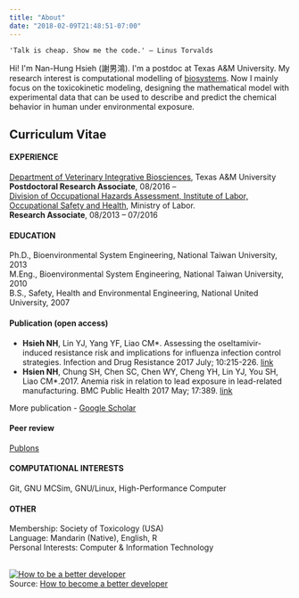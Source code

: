```yaml
---
title: "About"
date: "2018-02-09T21:48:51-07:00"
---
```


```
'Talk is cheap. Show me the code.' — Linus Torvalds
```

Hi! I'm Nan-Hung Hsieh (謝男鴻). I'm a postdoc at Texas A&M University. My research interest is computational modelling of [biosystems](https://en.wikipedia.org/wiki/Modelling_biological_systems). Now I mainly focus on the toxicokinetic modeling, designing the mathematical model with experimental data that can be used to describe and predict the chemical behavior in human under environmental exposure.

## Curriculum Vitae
#### EXPERIENCE
[Department of Veterinary Integrative Biosciences](http://vetmed.tamu.edu/vibs/), Texas A&M University  
**Postdoctoral Research Associate**, 08/2016 –   
[Division of Occupational Hazards Assessment, Institute of Labor, Occupational Safety and Health](https://www.ilosh.gov.tw/enhome/), Ministry of Labor.  
**Research Associate**, 08/2013 – 07/2016  
#### EDUCATION
Ph.D., Bioenvironmental System Engineering, National Taiwan University, 2013  
M.Eng., Bioenvironmental System Engineering, National Taiwan University, 2010  
B.S., Safety, Health and Environmental Engineering, National United University, 2007  

#### Publication (open access)
- **Hsieh NH**, Lin YJ, Yang YF, Liao CM*. Assessing the oseltamivir-induced resistance risk and implications for influenza infection control strategies. Infection and Drug Resistance 2017 July; 10:215-226. [link](https://www.dovepress.com/articles.php?article_id=33883) 
- **Hsien NH**, Chung SH, Chen SC, Chen WY, Cheng YH, Lin YJ, You SH, Liao CM*.2017. Anemia risk in relation to lead exposure in lead-related manufacturing. BMC Public Health 2017 May; 17:389. [link](https://bmcpublichealth.biomedcentral.com/articles/10.1186/s12889-017-4315-7)

More publication - [Google Scholar](https://scholar.google.com/citations?user=AM1YgJAAAAAJ&hl=en&oi=ao)

#### Peer review
[Publons](https://publons.com/author/435686/nan-hung-hsieh)

#### COMPUTATIONAL INTERESTS 
Git, GNU MCSim, GNU/Linux, High-Performance Computer

#### OTHER
Membership: Society of Toxicology (USA)  
Language: Mandarin (Native), English, R  
Personal Interests: Computer & Information Technology  

<br /><a href="http://www.appdesignvault.com/betterdeveloper/" ><img src="http://www.appdesignvault.com/wp-content/uploads/2013/04/BetterDeveloper.png" alt="How to be a better developer"></a><br />Source: <a href="http://www.appdesignvault.com/betterdeveloper/" >How to become a better developer</a>
